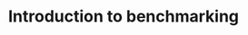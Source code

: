 ---
id: benchmarking
title: Introduction to benchmarking
sidebar_label: Introduction to benchmarking
description: A basic introduction to benchmarking in Substrate
---